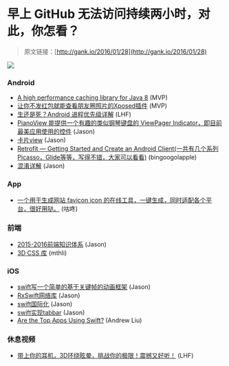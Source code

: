 # 早上 GitHub 无法访问持续两小时，对此，你怎看？

> 原文链接：[http://gank.io/2016/01/28](http://gank.io/2016/01/28)

![](http://ww3.sinaimg.cn/large/7a8aed7bjw1f0e4suv1tgj20hs0qo0w5.jpg)

### Android

* [A high performance caching library for Java 8](https://github.com/ben) (MVP)
* [让你不发红包就能查看朋友圈照片的Xposed插件](https://github.com/NigelYao/WechatOriginalFile) (MVP)
* [生还是死？Android 进程优先级详解](http://chinagdg.org/2016/01/%E7%94%9F%E8%BF%98%E6%98%AF%E6%AD%BB%EF%BC%9Fandroid) (LHF)
* [PianoView 能提供一个有趣的类似钢琴键盘的 ViewPager Indicator，即目前最美应用使用的控件](https://github.com/chaossss/PianoView) (Jason)
* [卡片view](https://github.com/txusballesteros/sliding) (Jason)
* [Retrofit &mdash; Getting Started and Create an Android Client(一共有几个系列Picasso，Glide等等，写得不错，大家可以看看)](https://futurestud.io/blog/retrofit) (bingoogolapple)
* [混淆详解](https://github.com/cock) (Jason)

### App

* [一个用于生成网站 favicon icon 的在线工具，一键生成，同时适配各个平台，很好用哒。](http://www.favicon-generator.org/) (咕咚)

### 前端

* [2015-2016前端知识体系](https://github.com/ouvens/frontend) (Jason)
* [3D CSS 库](https://github.com/HunterLarco/voxel.css) (mthli)

### iOS

* [swift写一个简单的基于关键帧的动画框架](https://github.com/IFTTT/RazzleDazzle) (Jason)
* [RxSwift网络库](https://github.com/RxSwiftCommunity/RxAlamofire) (Jason)
* [swift国际化](https://github.com/marmelroy/Localize) (Jason)
* [swift实现tabbar](https://github.com/Ramotion/adaptive) (Jason)
* [Are the Top Apps Using Swift?](https://medium.com/) (Andrew Liu)

### 休息视频

* [带上你的耳机，3D环绕眩晕，挑战你的极限！震撼又好听！](http://video.weibo.com/show?fid=1034) (LHF)

